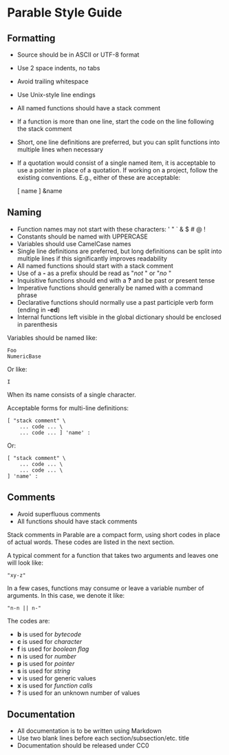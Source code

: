 # Parable Style Guide


## Formatting

* Source should be in ASCII or UTF-8 format
* Use 2 space indents, no tabs
* Avoid trailing whitespace
* Use Unix-style line endings
* All named functions should have a stack comment
* If a function is more than one line, start the code on the line following the stack comment
* Short, one line definitions are preferred, but you can split functions into multiple lines when necessary
* If a quotation would consist of a single named item, it is acceptable to use a pointer in place of a quotation. If working on a project, follow the existing conventions. E.g., either of these are acceptable:

    [ name ]
    &name

## Naming

* Function names may not start with these characters: ' " ` & $ # @ !
* Constants should be named with UPPERCASE
* Variables should use CamelCase names
* Single line definitions are preferred, but long definitions can be split into multiple lines if this significantly improves readability
* All named functions should start with a stack comment
* Use of a **-** as a prefix should be read as "*not <function>*" or "*no <function>*"
* Inquisitive functions should end with a **?** and be past or present tense
* Imperative functions should generally be named with a command phrase
* Declarative functions should normally use a past participle verb form (ending in **-ed**)
* Internal functions left visible in the global dictionary should be enclosed in parenthesis

Variables should be named like:

    Foo
    NumericBase

Or like:

    I

When its name consists of a single character.

Acceptable forms for multi-line definitions:

    [ "stack comment" \
        ... code ... \
        ... code ... ] 'name' :

Or:

    [ "stack comment" \
        ... code ... \
        ... code ... \
    ] 'name' :


## Comments

* Avoid superfluous comments
* All functions should have stack comments

Stack comments in Parable are a compact form, using short codes in place of actual words. These codes are listed in the next section.

A typical comment for a function that takes two arguments and leaves one will look like:

    "xy-z"

In a few cases, functions may consume or leave a variable number of arguments. In this case, we denote it like:

    "n-n || n-"

The codes are:

* **b** is used for *bytecode*
* **c** is used for *character*
* **f** is used for *boolean flag*
* **n** is used for *number*
* **p** is used for *pointer*
* **s** is used for *string*
* **v** is used for generic values
* **x** is used for *function calls*
* **?** is used for an unknown number of values


## Documentation

* All documentation is to be written using Markdown
* Use two blank lines before each section/subsection/etc. title
* Documentation should be released under CC0
